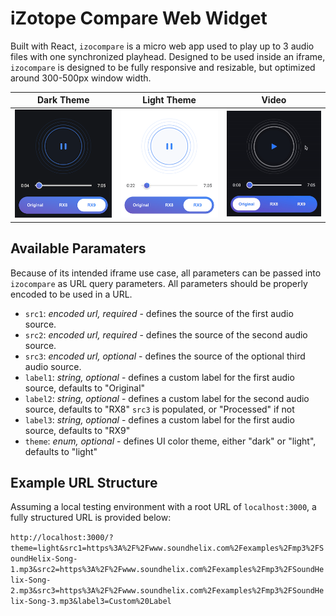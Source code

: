 # iZotope Compare Web Widget

Built with React, `izocompare` is a micro web app used to play up to 3 audio files with one synchronized playhead. Designed to be used inside an iframe, `izocompare` is designed to be fully responsive and resizable, but optimized around 300-500px window width.

|                 Dark Theme                 |                 Light Theme                  |                 Video                  |
| :----------------------------------------: | :------------------------------------------: | :------------------------------------: |
| ![Preview - Dark Theme](/preview_dark.png) | ![Preview - Light Theme](/preview_light.png) | ![Preview - Video](/preview_video.gif) |

## Available Paramaters

Because of its intended iframe use case, all parameters can be passed into `izocompare` as URL query parameters. All parameters should be properly encoded to be used in a URL.

- `src1`: _encoded url, required_ - defines the source of the first audio source.
- `src2`: _encoded url, required_ - defines the source of the second audio source.
- `src3`: _encoded url, optional_ - defines the source of the optional third audio source.
- `label1`: _string, optional_ - defines a custom label for the first audio source, defaults to "Original"
- `label2`: _string, optional_ - defines a custom label for the second audio source, defaults to "RX8" `src3` is populated, or "Processed" if not
- `label3`: _string, optional_ - defines a custom label for the first audio source, defaults to "RX9"
- `theme`: _enum, optional_ - defines UI color theme, either "dark" or "light", defaults to "light"

## Example URL Structure

Assuming a local testing environment with a root URL of `localhost:3000`, a fully structured URL is provided below:

`http://localhost:3000/?theme=light&src1=https%3A%2F%2Fwww.soundhelix.com%2Fexamples%2Fmp3%2FSoundHelix-Song-1.mp3&src2=https%3A%2F%2Fwww.soundhelix.com%2Fexamples%2Fmp3%2FSoundHelix-Song-2.mp3&src3=https%3A%2F%2Fwww.soundhelix.com%2Fexamples%2Fmp3%2FSoundHelix-Song-3.mp3&label3=Custom%20Label`
